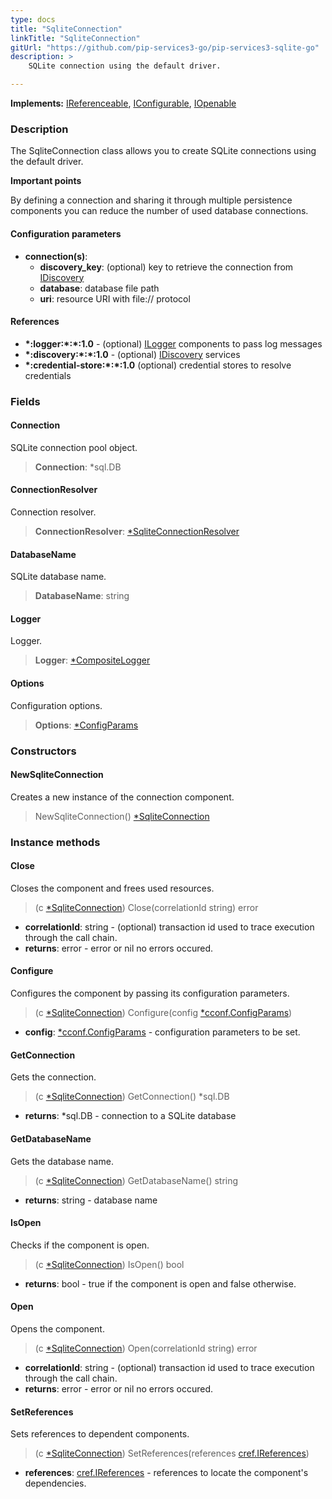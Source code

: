 ```yaml
---
type: docs
title: "SqliteConnection"
linkTitle: "SqliteConnection"
gitUrl: "https://github.com/pip-services3-go/pip-services3-sqlite-go"
description: >
    SQLite connection using the default driver.

---
```


**Implements:** [IReferenceable](../../../commons/refer/ireferenceable), [IConfigurable](../../../commons/config/iconfigurable),
[IOpenable](../../../commons/run/iopenable)

### Description
The SqliteConnection class allows you to create SQLite connections using the default driver.

**Important points**

By defining a connection and sharing it through multiple persistence components
you can reduce the number of used database connections.

#### Configuration parameters


- **connection(s)**:    
    - **discovery_key**: (optional) key to retrieve the connection from [IDiscovery](../../../components/connect/idiscovery)
    - **database**: database file path
    - **uri**: resource URI with file:// protocol


#### References
- **\*:logger:\*:\*:1.0** - (optional) [ILogger](../../../components/log/ilogger) components to pass log messages
- **\*:discovery:\*:\*:1.0** - (optional) [IDiscovery](../../../components/connect/idiscovery) services
- **\*:credential-store:\*:\*:1.0** (optional) credential stores to resolve credentials


### Fields

<span class="hide-title-link">


#### Connection
SQLite connection pool object.
> **Connection**: *sql.DB

#### ConnectionResolver
Connection resolver.
> **ConnectionResolver**: [*SqliteConnectionResolver](../sqlite_connection_resolver)

#### DatabaseName
SQLite database name.
> **DatabaseName**: string

#### Logger
Logger.
> **Logger**: [*CompositeLogger](../../../components/log/composite_logger)

#### Options
Configuration options.
> **Options**: [*ConfigParams](../../../commons/config/config_params)


</span>

### Constructors

#### NewSqliteConnection

Creates a new instance of the connection component.

> NewSqliteConnection() [*SqliteConnection]()


### Instance methods

#### Close
Closes the component and frees used resources.

> (c [*SqliteConnection]()) Close(correlationId string) error

- **correlationId**: string - (optional) transaction id used to trace execution through the call chain.
- **returns**: error - error or nil no errors occured.


#### Configure
Configures the component by passing its configuration parameters.

> (c [*SqliteConnection]()) Configure(config [*cconf.ConfigParams](../../../commons/config/config_params))

- **config**: [*cconf.ConfigParams](../../../commons/config/config_params) - configuration parameters to be set.


#### GetConnection
Gets the connection.
> (c [*SqliteConnection]()) GetConnection() *sql.DB

- **returns**: *sql.DB - connection to a SQLite database


#### GetDatabaseName
Gets the database name.

> (c [*SqliteConnection]()) GetDatabaseName() string

- **returns**: string - database name


#### IsOpen
Checks if the component is open.

> (c [*SqliteConnection]()) IsOpen() bool

- **returns**: bool - true if the component is open and false otherwise.


#### Open
Opens the component.

> (c [*SqliteConnection]()) Open(correlationId string) error

- **correlationId**: string - (optional) transaction id used to trace execution through the call chain.
- **returns**: error - error or nil no errors occured.

#### SetReferences
Sets references to dependent components.

> (c [*SqliteConnection]()) SetReferences(references [cref.IReferences](../../../commons/refer/ireferences))

- **references**: [cref.IReferences](../../../commons/refer/ireferences) - references to locate the component's dependencies.
